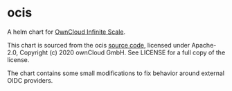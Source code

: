 # ocis

A helm chart for [OwnCloud Infinite Scale](https://owncloud.dev/ocis/).

This chart is sourced from the ocis [source code](https://github.com/owncloud/ocis-charts/tree/main/charts/ocis), licensed under Apache-2.0, Copyright (c) 2020 ownCloud GmbH. See LICENSE for a full copy of the license.

The chart contains some small modifications to fix behavior around external OIDC providers.
